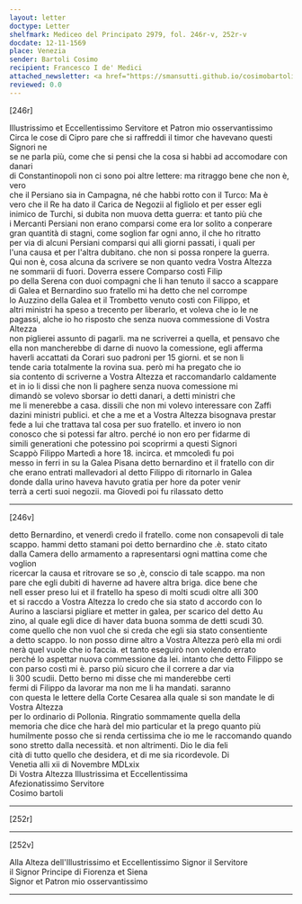 ```yaml
---
layout: letter
doctype: Letter
shelfmark: Mediceo del Principato 2979, fol. 246r-v, 252r-v
docdate: 12-11-1569
place: Venezia
sender: Bartoli Cosimo
recipient: Francesco I de' Medici
attached_newsletter: <a href="https://smansutti.github.io/cosimobartoli/texts/3080_163/">3080_163</a>
reviewed: 0.0
---
```


[246r]  
  
  
Illustrissimo et Eccellentissimo Servitore et Patron mio osservantissimo  
Circa le cose di Cipro pare che si raffreddi il timor che havevano questi Signori ne  
se ne parla più, come che si pensi che la cosa si habbi ad accomodare con danari  
di Constantinopoli non ci sono poi altre lettere: ma ritraggo bene che non è, vero  
che il Persiano sia in Campagna, né che habbi rotto con il Turco: Ma è  
vero che il Re ha dato il Carica de Negozii al figliolo et per esser egli  
inimico de Turchi, si dubita non muova detta guerra: et tanto più che  
i Mercanti Persiani non erano comparsi come era lor solito a conperare  
gran quantità di stagni, come soglion far ogni anno, il che ho ritratto  
per via di alcuni Persiani comparsi qui alli giorni passati, i quali per  
l'una causa et per l'altra dubitano. che non si possa ronpere la guerra.  
Qui non è, cosa alcuna da scrivere se non quanto vedra Vostra Altezza  
ne sommarii di fuori. Doverra essere Comparso costì Filip  
po della Serena con duoi compagni che li han tenuto il sacco a scappare  
di Galea et Bernardino suo fratello mi ha detto che nel corrompe  
lo Auzzino della Galea et il Trombetto venuto costì con Filippo, et  
altri ministri ha speso a trecento per liberarlo, et voleva che io le ne  
pagassi, alche io ho risposto che senza nuova commessione di Vostra Altezza  
non piglierei assunto di pagarli. ma ne scriverrei a quella, et pensavo che  
ella non mancherebbe di darne di nuovo la comessione, egli afferma  
haverli accattati da Corari suo padroni per 15 giorni. et se non li  
tende caria totalmente la rovina sua. però mi ha pregato che io  
sia contento di scriverne a Vostra Altezza et raccomandarlo caldamente  
et in io li dissi che non li paghere senza nuova comessione mi  
dimandò se volevo sborsar io detti danari, a detti ministri che  
me li menerebbe a casa. dissili che non mi volevo interessare con Zaffi  
dazini ministri publici. et che a me et a Vostra Altezza bisognava prestar  
fede a lui che trattava tal cosa per suo fratello. et invero io non  
conosco che si potessi far altro. perché io non ero per fidarme di  
simili generationi che potessino poi scoprirmi a questi Signori  
Scappò Filippo Martedì a hore 18. incirca. et mmcoledì fu poi  
messo in ferri in su la Galea Pisana detto bernardino et il fratello con dir  
che erano entrati mallevadori al detto Filippo di ritornarlo in Galea  
donde dalla urino haveva havuto gratia per hore da poter venir  
terrà a certi suoi negozii. ma Giovedi poi fu rilassato detto  
  
---  

[246v]  
  
  
detto Bernardino, et venerdì credo il fratello. come non consapevoli di tale  
scappo. hammi detto stamani poi detto bernardino che .è. stato citato  
dalla Camera dello armamento a rapresentarsi ogni mattina come che voglion  
ricercar la causa et ritrovare se so ,è, conscio di tale scappo. ma non  
pare che egli dubiti di haverne ad havere altra briga. dice bene che  
nell esser preso lui et il fratello ha speso di molti scudi oltre alli 300  
et si raccdo a Vostra Altezza Io credo che sia stato d accordo con lo  
Aurino a lasciarsi pigliare et metter in galea, per scarico del detto Au  
zino, al quale egli dice di haver data buona somma de detti scudi 30.  
come quello che non vuol che si creda che egli sia stato consentiente  
a detto scappo. Io non posso dirne altro a Vostra Altezza però ella mi ordi  
nerà quel vuole che io faccia. et tanto eseguirò non volendo errato  
perché lo aspettar nuova commessione da lei. intanto che detto Filippo se  
con parso costì mi è. parso più sicuro che il correre a dar via  
li 300 scudii. Detto berno mi disse che mi manderebbe certi  
fermi di Filippo da lavorar ma non me li ha mandati. saranno  
con questa le lettere della Corte Cesarea alla quale si son mandate le di Vostra Altezza  
per lo ordinario di Pollonia. Ringratio sommamente quella della  
memoria che dice che harà del mio particular et la prego quanto più  
humilmente posso che si renda certissima che io me le raccomando quando  
sono stretto dalla necessità. et non altrimenti. Dio le dia feli  
cità di tutto quello che desidera, et di me sia ricordevole. Di  
Venetia alli xii di Novembre MDLxix  
Di Vostra Altezza Illustrissima et Eccellentissima  
Afezionatissimo Servitore  
Cosimo bartoli  
  
---  

[252r]  
  
  
  
---  

[252v]  
  
  
Alla Alteza dell'Illustrissimo et Eccellentissimo Signor il Servitore  
il Signor Principe di Fiorenza et Siena  
Signor et Patron mio osservantissimo  
  
---  

